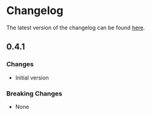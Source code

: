 # Changelog

The latest version of the changelog can be found [here](https://github.com/Azure/bicep-registry-modules/blob/main/avm/res/managed-identity/user-assigned-identity/CHANGELOG.md).

## 0.4.1

### Changes

- Initial version

### Breaking Changes

- None
